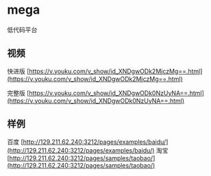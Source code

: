 # mega
低代码平台



## 视频

快进版  [https://v.youku.com/v_show/id_XNDgwODk2MjczMg==.html](https://v.youku.com/v_show/id_XNDgwODk2MjczMg==.html)

完整版  [https://v.youku.com/v_show/id_XNDgwODk0NzUyNA==.html](https://v.youku.com/v_show/id_XNDgwODk0NzUyNA==.html)



## 样例

百度 [http://129.211.62.240:3212/pages/examples/baidu/](http://129.211.62.240:3212/pages/examples/baidu/)
淘宝 [http://129.211.62.240:3212/pages/samples/taobao/](http://129.211.62.240:3212/pages/samples/taobao/)





